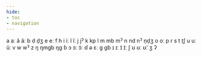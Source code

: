 ```yaml
---
hide:
- toc
- navigation
---
```

a
aː
ã
ãː
b
d
d̠ʒ
e
eː
f
h
i
iː
ĩ
ĩː
j
jˀ
k
kp
l
m
mb
mˀ
n
nd
nˀ
n̠d̠ʒ
o
oː
p
r
s
t
t̠ʃ
u
uː
ũː
v
w
wˀ
z
ŋ
ŋmɡb
ŋɡ
ɓ
ɔ
ɔː
ɔ̃ː
ɗ
ə
ɛː
ɡ
ɡb
ɪ
ɪː
ɪ̃
ɪ̃ː
ʃ
ʊ
ʊː
ʊ̃ː
ʒ
ʔ
